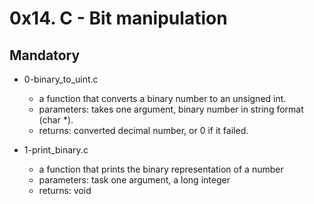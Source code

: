 # 0x14. C - Bit manipulation

## Mandatory

- 0-binary_to_uint.c
  - a function that converts a binary number to an unsigned int.
  - parameters: takes one argument, binary number in string format (char *).
  - returns: converted decimal number, or 0 if it failed.

- 1-print_binary.c
  - a function that prints the binary representation of a number
  - parameters: task one argument, a long integer
  - returns: void
